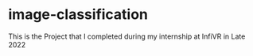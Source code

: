 # image-classification
This is the Project that I completed during my internship at InfiVR in Late 2022
